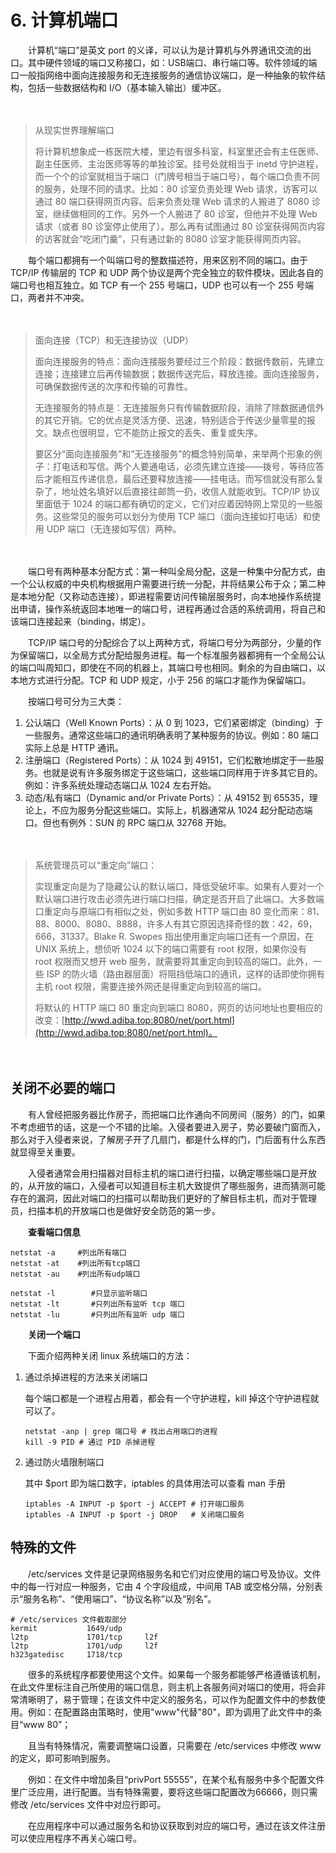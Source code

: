 # 6. 计算机端口

　　计算机“端口”是英文 port 的义译，可以认为是计算机与外界通讯交流的出口。其中硬件领域的端口又称接口，如：USB端口、串行端口等。软件领域的端口一般指网络中面向连接服务和无连接服务的通信协议端口，是一种抽象的软件结构，包括一些数据结构和 I/O（基本输入输出）缓冲区。

　　‍

> 从现实世界理解端口
>
> 将计算机想象成一栋医院大楼，里边有很多科室，科室里还会有主任医师、副主任医师、主治医师等等的单独诊室。挂号处就相当于 inetd 守护进程，而一个个的诊室就相当于端口（门牌号相当于端口号），每个端口负责不同的服务，处理不同的请求。比如：80 诊室负责处理 Web 请求，访客可以通过 80 端口获得网页内容。后来负责处理 Web 请求的人搬进了 8080 诊室，继续做相同的工作。另外一个人搬进了 80 诊室，但他并不处理 Web 请求（或者 80 诊室停止使用了）。那么再有试图通过 80 诊室获得网页内容的访客就会“吃闭门羹”，只有通过新的 8080 诊室才能获得网页内容。

　　每个端口都拥有一个叫端口号的整数描述符，用来区别不同的端口。由于 TCP/IP 传输层的 TCP 和 UDP 两个协议是两个完全独立的软件模块，因此各自的端口号也相互独立。如 TCP 有一个 255 号端口，UDP 也可以有一个 255 号端口，两者并不冲突。

　　‍

> 面向连接（TCP）和无连接协议（UDP）
>
> 面向连接服务的特点：面向连接服务要经过三个阶段：数据传数前，先建立连接；连接建立后再传输数据；数据传送完后，释放连接。面向连接服务，可确保数据传送的次序和传输的可靠性。
>
> 无连接服务的特点是：无连接服务只有传输数据阶段，消除了除数据通信外的其它开销。它的优点是灵活方便、迅速，特别适合于传送少量零星的报文。缺点也很明显，它不能防止报文的丢失、重复或失序。
>
> 要区分“面向连接服务”和“无连接服务”的概念特别简单，来举两个形象的例子：打电话和写信。两个人要通电话，必须先建立连接——拨号，等待应答后才能相互传递信息，最后还要释放连接——挂电话。而写信就没有那么复杂了，地址姓名填好以后直接往邮筒一扔，收信人就能收到。TCP/IP 协议里面低于 1024 的端口都有确切的定义，它们对应着因特网上常见的一些服务。这些常见的服务可以划分为使用 TCP 端口（面向连接如打电话）和使用 UDP 端口（无连接如写信）两种。

　　‍

　　端口号有两种基本分配方式：第一种叫全局分配，这是一种集中分配方式，由一个公认权威的中央机构根据用户需要进行统一分配，并将结果公布于众；第二种是本地分配（又称动态连接），即进程需要访问传输层服务时，向本地操作系统提出申请，操作系统返回本地唯一的端口号，进程再通过合适的系统调用，将自己和该端口连接起来（binding，绑定）。

　　TCP/IP 端口号的分配综合了以上两种方式，将端口号分为两部分，少量的作为保留端口，以全局方式分配给服务进程。每一个标准服务器都拥有一个全局公认的端口叫周知口，即使在不同的机器上，其端口号也相同。剩余的为自由端口，以本地方式进行分配。TCP 和 UDP 规定，小于 256 的端口才能作为保留端口。

　　按端口号可分为三大类：

1. 公认端口（Well Known Ports）：从 0 到 1023，它们紧密绑定（binding）于一些服务。通常这些端口的通讯明确表明了某种服务的协议。例如：80 端口实际上总是 HTTP 通讯。
2. 注册端口（Registered Ports）：从 1024 到 49151，它们松散地绑定于一些服务。也就是说有许多服务绑定于这些端口，这些端口同样用于许多其它目的。例如：许多系统处理动态端口从 1024 左右开始。
3. 动态/私有端口（Dynamic and/or Private Ports）：从 49152 到 65535，理论上，不应为服务分配这些端口。实际上，机器通常从 1024 起分配动态端口。但也有例外：SUN 的 RPC 端口从 32768 开始。

　　‍

> 系统管理员可以“重定向”端口：
>
> 实现重定向是为了隐藏公认的默认端口，降低受破坏率。如果有人要对一个默认端口进行攻击必须先进行端口扫描，确定是否开启了此端口。大多数端口重定向与原端口有相似之处，例如多数 HTTP 端口由 80 变化而来：81、88、8000、8080、8888，许多人有其它原因选择奇怪的数：42，69，666，31337。Blake R. Swopes 指出使用重定向端口还有一个原因，在 UNIX 系统上，想侦听 1024 以下的端口需要有 root 权限，如果你没有 root 权限而又想开 web 服务，就需要将其重定向到较高的端口。此外，一些 ISP 的防火墙（路由器层面）将阻挡低端口的通讯，这样的话即使你拥有主机 root 权限，需要连接外网还是得重定向到较高的端口。
>
> 将默认的 HTTP 端口 80 重定向到端口 8080，网页的访问地址也要相应的改变：[http://wwd.adiba.top:8080/net/port.html](http://wwd.adiba.top:8080/net/port.html)。

　　‍

## 关闭不必要的端口

　　有人曾经把服务器比作房子，而把端口比作通向不同房间（服务）的门，如果不考虑细节的话，这是一个不错的比喻。入侵者要进入房子，势必要破门窗而入，那么对于入侵者来说，了解房子开了几扇门，都是什么样的门，门后面有什么东西就显得至关重要。

　　入侵者通常会用扫描器对目标主机的端口进行扫描，以确定哪些端口是开放的，从开放的端口，入侵者可以知道目标主机大致提供了哪些服务，进而猜测可能存在的漏洞，因此对端口的扫描可以帮助我们更好的了解目标主机，而对于管理员，扫描本机的开放端口也是做好安全防范的第一步。

　　**查看端口信息**

```
netstat -a     #列出所有端口
netstat -at    #列出所有tcp端口
netstat -au    #列出所有udp端口

netstat -l        #只显示监听端口
netstat -lt       #只列出所有监听 tcp 端口
netstat -lu       #只列出所有监听 udp 端口
```

　　**关闭一个端口**

　　下面介绍两种关闭 linux 系统端口的方法：

1. 通过杀掉进程的方法来关闭端口

    每个端口都是一个进程占用着，都会有一个守护进程，kill 掉这个守护进程就可以了。

    ```
    netstat -anp | grep 端口号 # 找出占用端口的进程
    kill -9 PID # 通过 PID 杀掉进程
    ```
2. 通过防火墙限制端口

    其中 $port 即为端口数字，iptables 的具体用法可以查看 man 手册

    ```
    iptables -A INPUT -p $port -j ACCEPT # 打开端口服务
    iptables -A INPUT -p $port -j DROP   # 关闭端口服务
    ```

## 特殊的文件

　　/etc/services 文件是记录网络服务名和它们对应使用的端口号及协议。文件中的每一行对应一种服务，它由 4 个字段组成，中间用 TAB 或空格分隔，分别表示“服务名称”、“使用端口”、“协议名称”以及“别名”。

```
# /etc/services 文件截取部分
kermit           1649/udp
l2tp             1701/tcp     l2f
l2tp             1701/udp     l2f
h323gatedisc     1718/tcp
```

　　很多的系统程序都要使用这个文件。如果每一个服务都能够严格遵循该机制，在此文件里标注自己所使用的端口信息，则主机上各服务间对端口的使用，将会非常清晰明了，易于管理；在该文件中定义的服务名，可以作为配置文件中的参数使用。例如：在配置路由策略时，使用"www"代替"80"，即为调用了此文件中的条目“www 80”；

　　且当有特殊情况，需要调整端口设置，只需要在 /etc/services 中修改 www 的定义，即可影响到服务。

　　例如：在文件中增加条目“privPort 55555”，在某个私有服务中多个配置文件里广泛应用，进行配置。当有特殊需要，要将这些端口配置改为66666，则只需修改 /etc/services 文件中对应行即可。

　　在应用程序中可以通过服务名和协议获取到对应的端口号，通过在该文件注册可以使应用程序不再关心端口号。

　　‍
